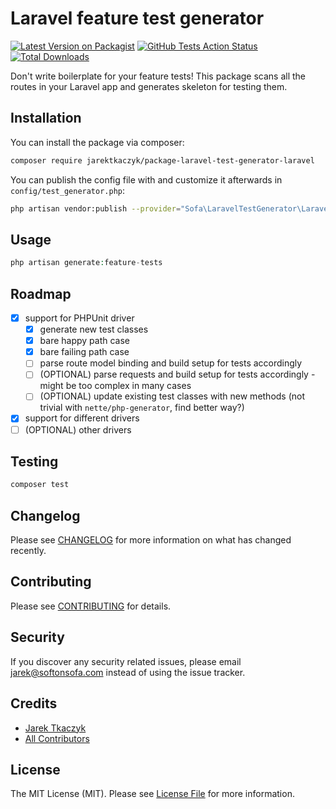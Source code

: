 # Laravel feature test generator

[![Latest Version on Packagist](https://img.shields.io/packagist/v/sofa/laravel-test-generator.svg?style=flat-square)](https://packagist.org/packages/jarektkaczyk/laravel-test-generator)
[![GitHub Tests Action Status](https://img.shields.io/github/workflow/status/jarektkaczyk/laravel-test-generator/tests?label=tests)](https://github.com/jarektkaczyk/laravel-test-generator/actions?query=workflow%3Arun-tests+branch%3Amaster)
[![Total Downloads](https://img.shields.io/packagist/dt/sofa/laravel-test-generator.svg?style=flat-square)](https://packagist.org/packages/jarektkaczyk/laravel-test-generator)


Don't write boilerplate for your feature tests! This package scans all the routes in your Laravel app and generates skeleton for testing them.

## Installation

You can install the package via composer:

```bash
composer require jarektkaczyk/package-laravel-test-generator-laravel
```

You can publish the config file with and customize it afterwards in `config/test_generator.php`:
```bash
php artisan vendor:publish --provider="Sofa\LaravelTestGenerator\LaravelTestGeneratorServiceProvider" --tag="config"
```

## Usage

``` php
php artisan generate:feature-tests
```

## Roadmap

- [x] support for PHPUnit driver
    * [x] generate new test classes
    * [x] bare happy path case
    * [x] bare failing path case
    * [ ] parse route model binding and build setup for tests accordingly
    * [ ] (OPTIONAL) parse requests and build setup for tests accordingly - might be too complex in many cases
    * [ ] (OPTIONAL) update existing test classes with new methods (not trivial with `nette/php-generator`, find better way?)
- [x] support for different drivers
- [ ] (OPTIONAL) other drivers

## Testing

``` bash
composer test
```

## Changelog

Please see [CHANGELOG](CHANGELOG.md) for more information on what has changed recently.

## Contributing

Please see [CONTRIBUTING](CONTRIBUTING.md) for details.

## Security

If you discover any security related issues, please email jarek@softonsofa.com instead of using the issue tracker.

## Credits

- [Jarek Tkaczyk](https://github.com/jarektkaczyk)
- [All Contributors](../../contributors)

## License

The MIT License (MIT). Please see [License File](LICENSE.md) for more information.
